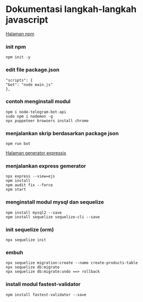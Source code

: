 # Dokumentasi langkah-langkah javascript

[Halaman npm](https://www.npmjs.com/)

### init npm

```
npm init -y
```

### edit file package.json

```
"scripts": {
"bot": "node main.js"
},
```

### contoh menginstall modul

```
npm i node-telegram-bot-api
sudo npm i nodemon -g
npx puppeteer browsers install chrome
```

### menjalankan skrip berdasarkan package json

```
npm run bot
```

[Halaman generator expressjs](https://expressjs.com/en/starter/generator.html)

### menjalankan express gemerator

```
npx express --view=ejs
npm install
npm audit fix --force
npm start
```

### menginstall modul mysql dan sequelize

```
npm install mysql2 --save
npm install sequelize sequelize-cli --save
```

### init sequelize (orm)

```
npx sequelize init
```

### embuh

```
npx sequelize migration:create --name create-products-table
npx sequelize db:migrate
npx sequelize db:migrate:undo ==> rollback
```

### install modul fastest-validator

```
npm install fastest-validator --save
```
